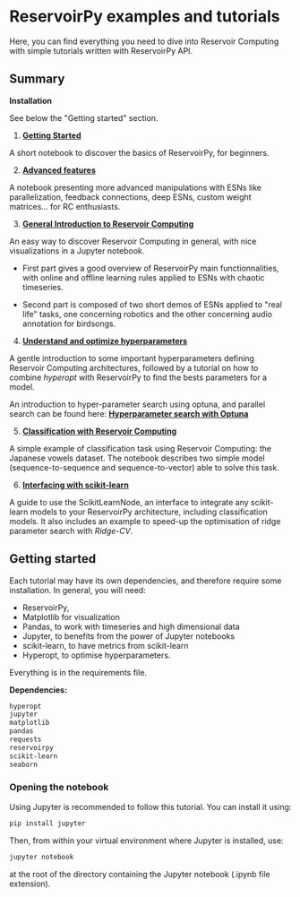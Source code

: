 # ReservoirPy examples and tutorials

Here, you can find everything you need to dive into Reservoir Computing with simple tutorials written
with ReservoirPy API.

## Summary

**Installation**

See below the "Getting started" section.

1. **[Getting Started](./1-Getting_Started.ipynb)**

A short notebook to discover the basics of ReservoirPy, for beginners.

2. **[Advanced features](./2-Advanced_Features.ipynb)**

A notebook presenting more advanced manipulations with ESNs like parallelization,
feedback connections, deep ESNs, custom weight matrices... for RC enthusiasts.

3. **[General Introduction to Reservoir Computing](./3-General_Introduction_to_Reservoir_Computing.ipynb)**

An easy way to discover Reservoir Computing in general, with nice visualizations in a Jupyter notebook.

- First part gives a good overview of ReservoirPy main functionnalities, with online and offline learning rules applied to ESNs
with chaotic timeseries.

- Second part is composed of two short demos of ESNs applied to "real life" tasks, one concerning robotics and the other
concerning audio annotation for birdsongs.

4. **[Understand and optimize hyperparameters](4-Understand_and_optimize_hyperparameters.ipynb)**

A gentle introduction to some important hyperparameters defining Reservoir Computing architectures,
followed by a tutorial on how to combine *hyperopt* with ReservoirPy to find the bests parameters for a model.

An introduction to hyper-parameter search using optuna, and parallel search can be found here: **[Hyperparameter search with Optuna](./4.a-Hyperparameter%20search%20with%20Optuna/)**

5. **[Classification with Reservoir Computing](5-Classification-with-RC.ipynb)**

A simple example of classification task using Reservoir Computing: the Japanese vowels dataset.
The notebook describes two simple model (sequence-to-sequence and sequence-to-vector) able to solve
this task.

6. **[Interfacing with scikit-learn](6-Interfacing_with_scikit-learn.ipynb)**

A guide to use the ScikitLearnNode, an interface to integrate any scikit-learn models to
your ReservoirPy architecture, including classification models. It also includes an example to speed-up the optimisation of ridge parameter search with *Ridge-CV*.


## Getting started

Each tutorial may have its own dependencies, and therefore require some installation.
In general, you will need:
- ReservoirPy,
- Matplotlib for visualization
- Pandas, to work with timeseries and high dimensional data
- Jupyter, to benefits from the power of Jupyter notebooks
- scikit-learn, to have metrics from scikit-learn
- Hyperopt, to optimise hyperparameters.

Everything is in the requirements file.


**Dependencies:**
```txt
hyperopt
jupyter
matplotlib
pandas
requests
reservoirpy
scikit-learn
seaborn
```

### Opening the notebook

Using Jupyter is recommended to follow this tutorial. You can install it using:

```bash
pip install jupyter
```

Then, from within your virtual environment where Jupyter is installed, use:

```bash
jupyter notebook
```
at the root of the directory containing the Jupyter notebook (.ipynb file extension).
